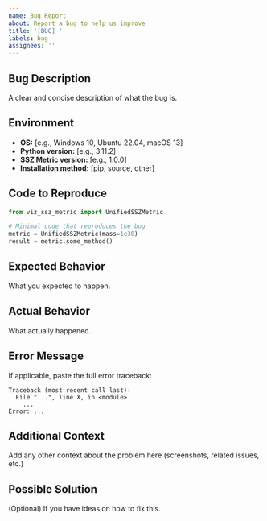 ```yaml
---
name: Bug Report
about: Report a bug to help us improve
title: '[BUG] '
labels: bug
assignees: ''
---
```


## Bug Description

A clear and concise description of what the bug is.

## Environment

- **OS:** [e.g., Windows 10, Ubuntu 22.04, macOS 13]
- **Python version:** [e.g., 3.11.2]
- **SSZ Metric version:** [e.g., 1.0.0]
- **Installation method:** [pip, source, other]

## Code to Reproduce

```python
from viz_ssz_metric import UnifiedSSZMetric

# Minimal code that reproduces the bug
metric = UnifiedSSZMetric(mass=1e30)
result = metric.some_method()
```

## Expected Behavior

What you expected to happen.

## Actual Behavior

What actually happened.

## Error Message

If applicable, paste the full error traceback:

```
Traceback (most recent call last):
  File "...", line X, in <module>
    ...
Error: ...
```

## Additional Context

Add any other context about the problem here (screenshots, related issues, etc.)

## Possible Solution

(Optional) If you have ideas on how to fix this.
